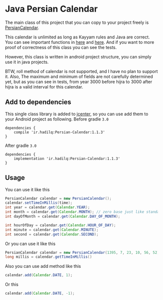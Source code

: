 # Java Persian Calendar

The main class of this project that you can copy to your project
freely is [PersianCalendar](https://github.com/hadilq/java-persian-calendar/blob/master/persian/src/main/java/ir/hadilq/PersianCalendar.java).

This calendar is unlimited as long as Kayyam rules and Java are correct.
You can see important functions in [here](https://github.com/hadilq/persian-calendar-important-functions) and [here](https://en.wikibooks.org/wiki/Persian_Calendar).
And if you want to more proof of correctness of this class you can see the tests.
 
However, this class is written in android project structure, you can simply use it in java projects.

BTW, roll method of calendar is not supported, and I have no plan to support it.
Also, The maximum and minimum of fields are not carefully determined yet, but as you can see in tests,
from year 3000 before hijra to 3000 after hijra is a valid interval for this calendar.

## Add to dependencies

This single class library is added to [jcenter](https://bintray.com/hadilq/Asparsa/Persian-Calendar),
so you can use add them to your Android project as following. Before gradle `3.0`

```Gradle
dependencies {
    compile 'ir.hadilq:Persian-Calendar:1.1.3'
}
```

After gradle `3.0`

```Gradle
dependencies {
    implementation 'ir.hadilq:Persian-Calendar:1.1.3'
}
```

## Usage

You can use it like this

```Java
PersianCalendar calendar = new PersianCalendar();
calendar.setTimeInMillis(time);
int year = calendar.get(Calendar.YEAR);
int month = calendar.get(Calendar.MONTH); // zero base just like standard Java SDK calendar
int dayOfMonth = calendar.get(Calendar.DAY_OF_MONTH);

int hourOfDay = calendar.get(Calendar.HOUR_OF_DAY);
int minute = calendar.get(Calendar.MINUTE);
int second = calendar.get(Calendar.SECOND);
```

Or you can use it like this

```Java
PersianCalendar calendar = new PersianCalendar(1395, 7, 23, 10, 56, 52);
long millis = calendar.getTimeInMillis()
```

Also you can use add method like this

```Java
calendar.add(Calendar.DATE, 1);
```

Or this

```Java
calendar.add(Calendar.DATE, -1);
```
